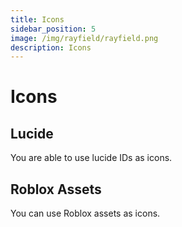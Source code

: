 ```yaml
---
title: Icons
sidebar_position: 5
image: /img/rayfield/rayfield.png
description: Icons
---
```


# Icons

## Lucide
You are able to use lucide IDs as icons.

## Roblox Assets
You can use Roblox assets as icons.